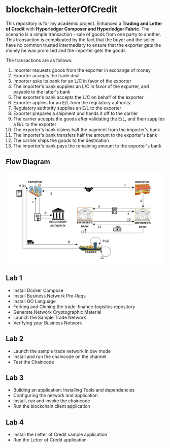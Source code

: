 # blockchain-letterOfCredit

This repository is for my academic project. Enhanced a **Trading and Letter of Credit** with **Hyperledger Composer and Hyperledger Fabric**. The	scenario is a	simple	transaction - sale	of	goods from	one	party	to	another.	This	transaction	is	complicated	by	the	fact	that	the buyer	and	the	seller have	no	common	trusted intermediary to	ensure	that	the	exporter	gets	the	money	he was	promised	and	the importer	gets	the	goods

The	transactions are	as	follows:  
1. Importer	requests	goods	from	the	exporter	in	exchange	of	money  
2. Exporter	accepts	the	trade	deal  
3. Importer	asks	its	bank	for	an	L/C	in	favor	of	the	exporter  
4. The	importer's	bank	supplies	an	L/C	in	favor	of	the	exporter,	and	payable	to the	latter's	bank  
5. The	exporter's	bank	accepts	the	L/C	on	behalf	of	the	exporter  
6. Exporter	applies	for	an	E/L	from	the	regulatory	authority  
7. Regulatory	authority	supplies	an	E/L	to	the	exporter  
8. Exporter	prepares	a	shipment	and	hands	it	off	to	the	carrier  
9. The	carrier	accepts	the	goods	after	validating	the	E/L,	and	then	supplies	a B/L	to	the	exporter  
10. The	exporter's	bank	claims	half	the	payment	from	the	importer's	bank  
11. The	importer's	bank	transfers	half	the	amount	to	the	exporter's	bank  
12. The	carrier	ships	the	goods	to	the	destination  
13. The	importer's	bank	pays	the	remaining	amount	to	the	exporter's	bank  


## Flow Diagram
![packageFile](/assets/flowDiagram_loc.png)

## Lab 1
- Install Docker Compose
- Install Business Network Pre-Reqs
- Install GO Language
- Forking and Cloning the trade-finance-logistics repository
- Generate Network Cryptographic Material
- Launch the Sample Trade Network
- Verifying your Business Network

## Lab 2
- Launch the sample trade network in dev mode
- Install and run the chaincode on the channel
- Test the Chaincode

## Lab 3
- Building an application: Installing Tools and dependencies
- Configuring the network and application
- Install, run and invoke the chaincode
- Run the blockchain client application

## Lab 4
- Install the Letter of Credit sample application
- Run the Letter of Credit application
